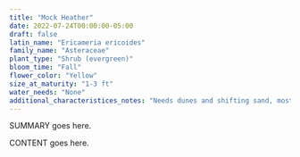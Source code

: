 ```yaml
---
title: "Mock Heather"
date: 2022-07-24T00:00:00-05:00
draft: false
latin_name: "Ericameria ericoides"
family_name: "Asteraceae"
plant_type: "Shrub (evergreen)"
bloom_time: "Fall"
flower_color: "Yellow"
size_at_maturity: "1-3 ft"
water_needs: "None"
additional_characteristices_notes: "Needs dunes and shifting sand, most likely by ocean beach."
---
```


SUMMARY goes here.

<!--more-->

CONTENT goes here.